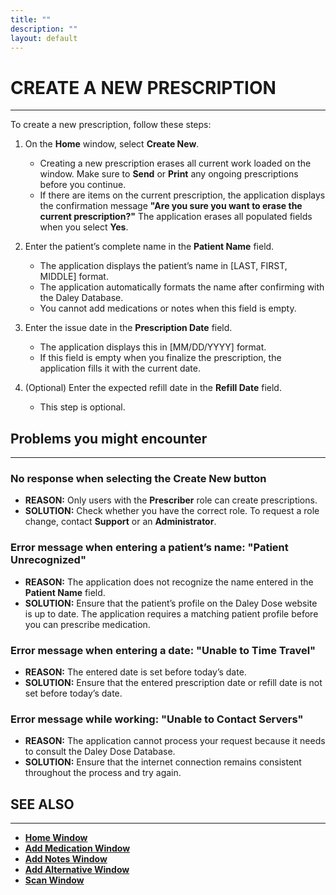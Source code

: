 ```yaml
---
title: ""
description: ""
layout: default
---
```


# **CREATE A NEW PRESCRIPTION**
---

To create a new prescription, follow these steps:

1. On the **Home** window, select **Create New**.  
   - Creating a new prescription erases all current work loaded on the window. Make sure to **Send** or **Print** any ongoing prescriptions before you continue.  
   - If there are items on the current prescription, the application displays the confirmation message **"Are you sure you want to erase the current prescription?"** The application erases all populated fields when you select **Yes**.

2. Enter the patient’s complete name in the **Patient Name** field.  
   - The application displays the patient’s name in [LAST, FIRST, MIDDLE] format.  
   - The application automatically formats the name after confirming with the Daley Database.  
   - You cannot add medications or notes when this field is empty.

3. Enter the issue date in the **Prescription Date** field.  
   - The application displays this in [MM/DD/YYYY] format.  
   - If this field is empty when you finalize the prescription, the application fills it with the current date.

4. (Optional) Enter the expected refill date in the **Refill Date** field.  
   - This step is optional.

## Problems you might encounter  
---

### No response when selecting the **Create New** button  
- **REASON:** Only users with the **Prescriber** role can create prescriptions.  
- **SOLUTION:** Check whether you have the correct role. To request a role change, contact **Support** or an **Administrator**.

### Error message when entering a patient’s name: **"Patient Unrecognized"**  
- **REASON:** The application does not recognize the name entered in the **Patient Name** field.  
- **SOLUTION:** Ensure that the patient’s profile on the Daley Dose website is up to date. The application requires a matching patient profile before you can prescribe medication.

### Error message when entering a date: **"Unable to Time Travel"**  
- **REASON:** The entered date is set before today’s date.  
- **SOLUTION:** Ensure that the entered prescription date or refill date is not set before today’s date.

### Error message while working: **"Unable to Contact Servers"**  
- **REASON:** The application cannot process your request because it needs to consult the Daley Dose Database.  
- **SOLUTION:** Ensure that the internet connection remains consistent throughout the process and try again.

## SEE ALSO
---
- [**Home Window**](/daleydose/window-home)  
- [**Add Medication Window**](/daleydose/window-add-medication)  
- [**Add Notes Window**](/daleydose/window-add-notes)  
- [**Add Alternative Window**](/daleydose/window-add-alternative)  
- [**Scan Window**](/daleydose/window-scan)  
